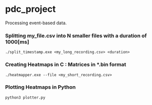 # pdc_project

Processing event-based data.

### Splitting my_file.csv into N smaller files with a duration of 1000[ms]
```./split_timestamp.exe <my_long_recording.csv> <duration>```

### Creating Heatmaps in C : Matrices in *.bin format 
```./heatmapper.exe --file <my_short_recording.csv>```

### Plotting Heatmaps in Python
```python3 plotter.py```